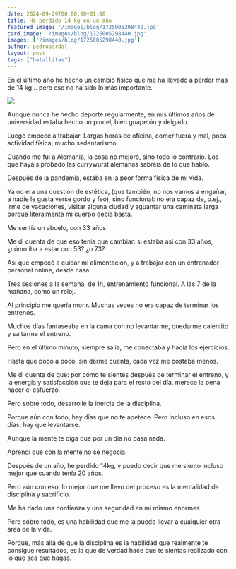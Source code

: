 ```yaml
---
date: 2024-09-29T00:00:00+01:00
title: He perdido 14 kg en un año
featured_image: '/images/blog/1725005298440.jpg'
card_image: '/images/blog/1725005298440.jpg'
images: ['/images/blog/1725005298440.jpg']
author: pedropardal
layout: post
tags: ["batallitas"]
---
```


En el último año he hecho un cambio físico que me ha llevado a perder más de 14 kg... pero eso no ha sido lo más importante.

![](/images/blog/1725005298440.jpg)

Aunque nunca he hecho deporte regularmente, en mis últimos años de universidad estaba hecho un pincel, bien guapetón y delgado.

Luego empecé a trabajar. Largas horas de oficina, comer fuera y mal, poca actividad física, mucho sedentarismo.

Cuando me fui a Alemania, la cosa no mejoró, sino todo lo contrario. Los que hayáis probado las currywurst alemanas sabréis de lo que hablo.

Después de la pandemia, estaba en la peor forma física de mi vida.

Ya no era una cuestión de estética, (que también, no nos vamos a engañar, a nadie le gusta verse gordo y feo), sino funcional: no era capaz de, p.ej., irme de vacaciones, visitar alguna ciudad y aguantar una caminata larga porque literalmente mi cuerpo decía basta.

Me sentía un abuelo, con 33 años.

Me di cuenta de que eso tenía que cambiar: si estaba así con 33 años, ¿cómo iba a estar con 53? ¿o 73?

Así que empecé a cuidar mi alimentación, y a trabajar con un entrenador personal online, desde casa.

Tres sesiones a la semana, de 1h, entrenamiento funcional. A las 7 de la mañana, como un reloj.

Al principio me quería morir. Muchas veces no era capaz de terminar los entrenos.

Muchos días fantaseaba en la cama con no levantarme, quedarme calentito y saltarme el entreno.

Pero en el último minuto, siempre salía, me conectaba y hacía los ejercicios.

Hasta que poco a poco, sin darme cuenta, cada vez me costaba menos.

Me di cuenta de que: por cómo te sientes después de terminar el entreno, y la energía y satisfacción que te deja para el resto del día, merece la pena hacer el esfuerzo.

Pero sobre todo, desarrollé la inercia de la disciplina.

Porque aún con todo, hay días que no te apetece. Pero incluso en esos días, hay que levantarse.

Aunque la mente te diga que por un día no pasa nada.

Aprendí que con la mente no se negocia.

Después de un año, he perdido 14kg, y puedo decir que me siento incluso mejor que cuando tenía 20 años.

Pero aún con eso, lo mejor que me llevo del proceso es la mentalidad de disciplina y sacrificio.

Me ha dado una confianza y una seguridad en mí mismo enormes.

Pero sobre todo, es una habilidad que me la puedo llevar a cualquier otra area de la vida.

Porque, más allá de que la disciplina es la habilidad que realmente te consigue resultados, es la que de verdad hace que te sientas realizado con lo que sea que hagas.
